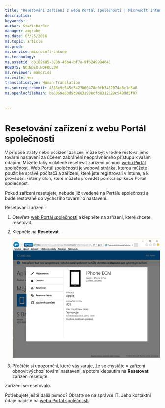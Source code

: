 ```yaml
---
title: "Resetování zařízení z webu Portál společnosti | Microsoft Intune"
description: 
keywords: 
author: Staciebarker
manager: angrobe
ms.date: 07/25/2016
ms.topic: article
ms.prod: 
ms.service: microsoft-intune
ms.technology: 
ms.assetid: d3182a85-328b-45b4-bf7a-9f6249984641
ROBOTS: NOINDEX,NOFOLLOW
ms.reviewer: mamoriss
ms.suite: ems
translationtype: Human Translation
ms.sourcegitcommit: 4386e9c545c3427060478e0fb3482074a8c1d5a0
ms.openlocfilehash: ba1869e63d9c9e83199ecfde312129c548dd5f07


---
```



# Resetování zařízení z webu Portál společnosti

V případě ztráty nebo odcizení zařízení může být vhodné restovat jeho tovární nastavení za účelem zabránění neoprávněného přístupu k vašim údajům. Můžete taky vzdáleně resetovat zařízení pomocí [webu Portál společnosti](http://portal.manage.microsoft.com). Web Portál společnosti je webová stránka, kterou můžete použít ke správě počítačů a zařízení, které jste registrovali v Intune, a k provádění většiny úloh, které můžete provádět pomocí aplikace Portál společnosti.

Pokud zařízení resetujete, nebude již uvedené na Portálu společnosti a bude restované do výchozího továrního nastavení.

Resetování zařízení:

1.  Otevřete [web Portál společnosti](http://portal.manage.microsoft.com) a klepněte na zařízení, které chcete resetovat.

2.  Klepněte na **Resetovat**.

    ![reset-device-option-on-company-portal-website](./media//iwp-screen-with-all-options.png)

3. Přečtěte si upozornění, které vás varuje, že se chystáte v zařízení obnovit výchozí tovární nastavení, a potom klepnutím na **Resetovat** zařízení resetujte.

Zařízení se resetovalo.

Potřebujete ještě další pomoc? Obraťte se na správce IT. Jeho kontaktní údaje najdete na [webu Portál společnosti](http://portal.manage.microsoft.com).





<!--HONumber=Sep16_HO1-->


